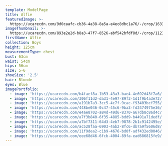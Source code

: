 ```yaml
---
template: ModelPage
title: Alfie
featuredImage: >-
  https://ucarecdn.com/9d0caafc-cb36-4a38-8a5a-e4ec8dbc1a76/-/crop/1633x940/0,116/-/preview/
imageThumbnail: >-
  https://ucarecdn.com/893e2e2d-b8a3-47f7-8526-abf542bfdf8d/-/crop/1121x1581/253,0/-/preview/
firstName: Alfie
collection: Boys
height: 125cm
measurementType: chest
bust: 63cm
waist: 54cm
hips: 56cm
size: 5-6
shoeSize: '2.5'
hair: Blonde
eyes: Blue
imagePortfolio:
  - image: 'https://ucarecdn.com/b4faef8a-1b53-43a3-bae4-4e692d43f7a6/'
  - image: 'https://ucarecdn.com/306f11d2-da31-4e97-89f3-1d1f9b4a3e72/'
  - image: 'https://ucarecdn.com/a191b7a3-3cc5-4c7f-9cac-f93403bcf755/'
  - image: 'https://ucarecdn.com/448be046-0c47-45c6-9ba3-fd2474975e36/'
  - image: 'https://ucarecdn.com/e4ae8702-a84d-49d6-8370-a67db8c86d4c/'
  - image: 'https://ucarecdn.com/a7f3b840-6f35-4885-bdd9-b4491a71dedf/'
  - image: 'https://ucarecdn.com/a7bf7311-64d3-4eb7-9878-2b1c9142495e/'
  - image: 'https://ucarecdn.com/ac528faa-6903-4ab2-8fc6-db7a9f5606d8/'
  - image: 'https://ucarecdn.com/11f9dea2-c1b9-4676-bd0f-adf432ed0046/'
  - image: 'https://ucarecdn.com/eee68d46-6fcb-4004-89fa-ead686815fe9/'
---
```


